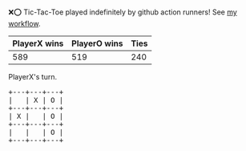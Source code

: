 :x::o: Tic-Tac-Toe played indefinitely by github action runners! See [my workflow](.github/workflows/play.yaml).

|PlayerX wins|PlayerO wins|Ties|
|-|-|-|
|589|519|240|

PlayerX's turn.

<pre>
+---+---+---+
|   | X | O |
+---+---+---+
| X |   | O |
+---+---+---+
|   |   | O |
+---+---+---+
</pre>